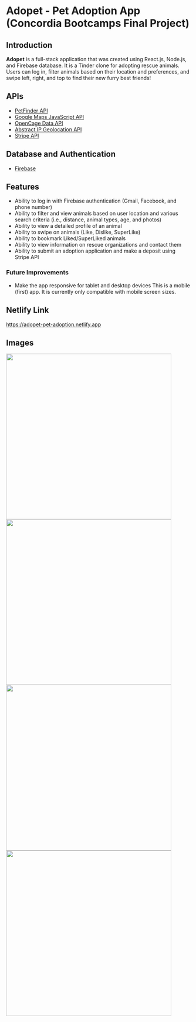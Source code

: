 # Adopet - Pet Adoption App (Concordia Bootcamps Final Project)

## Introduction

**Adopet** is a full-stack application that was created using React.js, Node.js, and Firebase database. It is a Tinder clone for adopting rescue animals. Users can log in, filter animals based on their location and preferences, and swipe left, right, and top to find their new furry best friends!

## APIs

- [PetFinder API](www.petfinder.com)
- [Google Maps JavaScript API](https://developers.google.com/maps)
- [OpenCage Data API](https://opencagedata.com/api)
- [Abstract IP Geolocation API](https://www.abstractapi.com/ip-geolocation-api)
- [Stripe API](https://stripe.com/docs/api)

## Database and Authentication

- [Firebase](https://firebase.google.com/)

## Features

- Ability to log in with Firebase authentication (Gmail, Facebook, and phone number)
- Ability to filter and view animals based on user location and various search criteria (i.e., distance, animal types, age, and photos)
- Ability to view a detailed profile of an animal
- Ability to swipe on animals (Like, Dislike, SuperLike)
- Ability to bookmark Liked/SuperLiked animals
- Ability to view information on rescue organizations and contact them
- Ability to submit an adoption application and make a deposit using Stripe API

### Future Improvements

- Make the app responsive for tablet and desktop devices
  This is a mobile (first) app. It is currently only compatible with mobile screen sizes.

## Netlify Link

https://adopet-pet-adoption.netlify.app

## Images

<img src="./client/src/assets/auth.jpeg" width="450">
<img src="./client/src/assets/main.jpeg" width="450">
<img src="./client/src/assets/preference.jpeg" width="450">
<img src="./client/src/assets/bookmark.jpeg" width="450">
